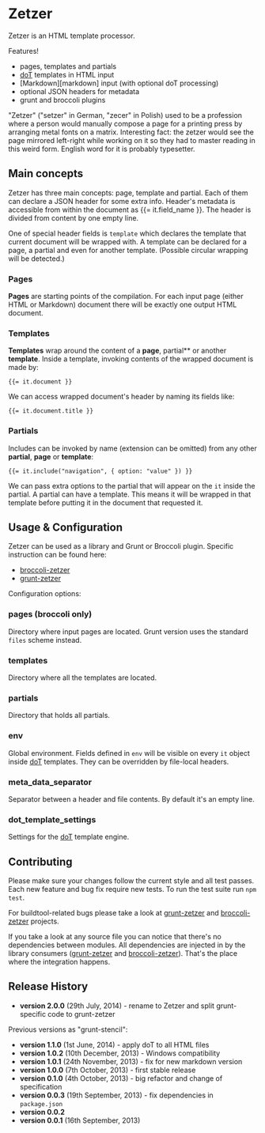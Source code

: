 # Zetzer

Zetzer is an HTML template processor.

Features!

- pages, templates and partials
- [doT][dot] templates in HTML input
- [Markdown][markdown] input (with optional doT processing)
- optional JSON headers for metadata
- grunt and broccoli plugins

"Zetzer" ("setzer" in German, "zecer" in Polish) used to be a
profession where a person would manually compose a page for a printing
press by arranging metal fonts on a matrix. Interesting fact: the
zetzer would see the page mirrored left-right while working on it so
they had to master reading in this weird form. English word for it is
probably typesetter.

## Main concepts

Zetzer has three main concepts: page, template and partial. Each of
them can declare a JSON header for some extra info. Header's metadata
is accessible from within the document as {{= it.field_name }}. The
header is divided from content by one empty line.

One of special header fields is `template` which declares the template
that current document will be wrapped with. A template can be declared
for a page, a partial and even for another template. (Possible
circular wrapping will be detected.)

### Pages

**Pages** are starting points of the compilation. For each input page
(either HTML or Markdown) document there will be exactly one output
HTML document.

### Templates

**Templates** wrap around the content of a **page**, partial** or
another **template**. Inside a template, invoking contents of the
wrapped document is made by:

    {{= it.document }}

We can access wrapped document's header by naming its fields like:

    {{= it.document.title }}

### Partials

Includes can be invoked by name (extension can be omitted) from any
other **partial**, **page** or **template**:

    {{= it.include("navigation", { option: "value" }) }}

We can pass extra options to the partial that will appear on the `it`
inside the partial. A partial can have a template. This means it will
be wrapped in that template before putting it in the document that
requested it.

## Usage & Configuration

Zetzer can be used as a library and Grunt or Broccoli
plugin. Specific instruction can be found here:

- [broccoli-zetzer][broccoli-zetzer]
- [grunt-zetzer][grunt-zetzer]

Configuration options:

### pages (broccoli only)

Directory where input pages are located. Grunt version uses the
standard `files` scheme instead.

### templates

Directory where all the templates are located.

### partials

Directory that holds all partials.

### env

Global environment. Fields defined in `env` will be visible on every
`it` object inside [doT][dot] templates. They can be overridden by
file-local headers.

### meta_data_separator

Separator between a header and file contents. By default it's an empty
line.

### dot_template_settings

Settings for the [doT][dot] template engine.

## Contributing

Please make sure your changes follow the current style and all test
passes. Each new feature and bug fix require new tests. To run the
test suite run `npm test`.

For buildtool-related bugs please take a look at
[grunt-zetzer][grunt-zetzer] and [broccoli-zetzer][broccoli-zetzer]
projects.

If you take a look at any source file you can notice that there's no
dependencies between modules. All dependencies are injected in by the
library consumers ([grunt-zetzer] and [broccoli-zetzer]). That's the
place where the integration happens.

## Release History

- __version 2.0.0__ (29th July, 2014) - rename to Zetzer and split grunt-specific code to grunt-zetzer

Previous versions as "grunt-stencil":

- __version 1.1.0__ (1st June, 2014) - apply doT to all HTML files
- __version 1.0.2__ (10th December, 2013) - Windows compatibility
- __version 1.0.1__ (24th November, 2013) - fix for new markdown version
- __version 1.0.0__ (7th October, 2013) - first stable release
- __version 0.1.0__ (4th October, 2013) - big refactor and change of specification
- __version 0.0.3__ (19th September, 2013) - fix dependencies in `package.json`
- __version 0.0.2__
- __version 0.0.1__ (16th September, 2013)

[dot]: http://olado.github.io/doT/
[grunt-zetzer]: https://github.com/brainshave/grunt-zetzer
[broccoli-zetzer]: https://github.com/brainshave/broccoli-zetzer